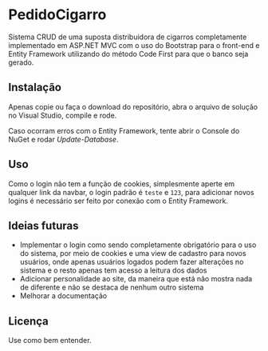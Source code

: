 # PedidoCigarro
Sistema CRUD de uma suposta distribuidora de cigarros completamente implementado em ASP.NET MVC com o uso do Bootstrap para o front-end e Entity Framework utilizando do método Code First para que o banco seja gerado.

## Instalação
Apenas copie ou faça o download do repositório, abra o arquivo de solução no Visual Studio, compile e rode.

Caso ocorram erros com o Entity Framework, tente abrir o Console do NuGet e rodar _Update-Database_.

## Uso
Como o login não tem a função de cookies, simplesmente aperte em qualquer link da navbar, o login padrão é `teste` e `123`, para adicionar novos logins é necessário ser feito por conexão com o Entity Framework.

## Ideias futuras
*  Implementar o login como sendo completamente obrigatório para o uso do sistema, por meio de cookies e uma view de cadastro para novos usuários, onde apenas usuários logados podem fazer alterações no sistema e o resto apenas tem acesso a leitura dos dados
* Adicionar personalidade ao site, da maneira que está não mostra nada de diferente e não se destaca de nenhum outro sistema
* Melhorar a documentação

## Licença
Use como bem entender.
